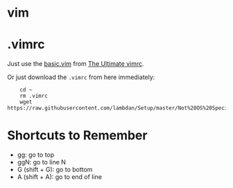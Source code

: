 # vim

# .vimrc

Just use the [basic.vim](https://github.com/amix/vimrc/blob/master/vimrcs/basic.vim) from [The Ultimate vimrc](https://github.com/amix/vimrc).

Or just download the `.vimrc` from here immediately:

		cd ~
		rm .vimrc
		wget https://raw.githubusercontent.com/lambdan/Setup/master/Not%20OS%20Specific/vim/.vimrc

# Shortcuts to Remember

- gg: go to top
- ggN: go to line N
- G (shift + G): go to bottom
- A (shift + A): go to end of line
